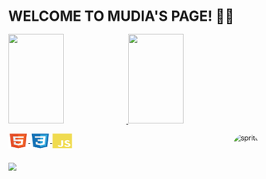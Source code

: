 # WELCOME TO MUDIA'S PAGE! 👋🏾

<div>
  <a href="https://github.com/MudiaUON">
  <img width="47%" height="180em" src="https://github-readme-stats.vercel.app/api?username=MudiaUON&show_icons=true&theme=tokyonight&include_all_commits=true&count_private=true"/>
  <img width="47%" height="180em" src="https://github-readme-stats.vercel.app/api/top-langs/?username=MudiaUON&layout=compact&langs_count=7&theme=tokyonight"/>
</div>
<div style="display: inline_block"><br>
  <img align="center" alt="Rafa-HTML" height="30" width="40" src="https://raw.githubusercontent.com/devicons/devicon/master/icons/html5/html5-original.svg">
  <img align="center" alt="Rafa-CSS" height="30" width="40" src="https://raw.githubusercontent.com/devicons/devicon/master/icons/css3/css3-original.svg">
    <img align="center" alt="Rafa-Js" height="30" width="40" src="https://raw.githubusercontent.com/devicons/devicon/master/icons/javascript/javascript-plain.svg">
    
  <img align="right" alt="sprite" height="150" style="border-radius:50px;" src="https://static.wikia.nocookie.net/finalfantasy/images/b/b7/FFXIV_Main_Scenario_Quest_Icon.png/revision/latest/scale-to-width-down/174?cb=20210415062031">
</div>

  ##
 
<div> 
  <a href="https://www.linkedin.com/in/mudia-osagie-778b46232/" target="_blank"><img src="https://img.shields.io/badge/-LinkedIn-%230077B5?style=for-the-badge&logo=linkedin&logoColor=white" target="_blank"></a> 
  
</div>
